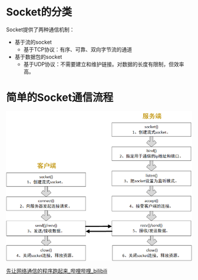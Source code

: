 # Socket的分类

Socket提供了两种通信机制：

- 基于流的socket
  - 基于TCP协议：有序、可靠、双向字节流的通道
- 基于数据包的socket
  - 基于UDP协议：不需要建立和维护链接。对数据的长度有限制，但效率高。



# 简单的Socket通信流程

![img](Socket.assets/1600758212122001314.png)

[先让网络通信的程序跑起来_哔哩哔哩_bilibili](https://www.bilibili.com/video/BV11Z4y157RY?p=3&vd_source=be746efb77e979ca275e4f65f2d8cda3)